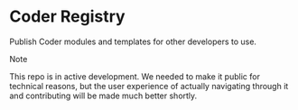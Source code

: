 # Coder Registry

Publish Coder modules and templates for other developers to use.

> [!NOTE]
> This repo is in active development. We needed to make it public for technical reasons, but the user experience of actually navigating through it and contributing will be made much better shortly.
